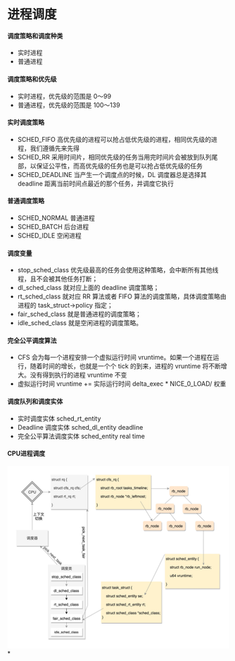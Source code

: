 # 进程调度
#### 调度策略和调度种类
* 实时进程
* 普通进程

#### 调度策略和优先级
* 实时进程，优先级的范围是 0～99
* 普通进程，优先级的范围是 100～139

#### 实时调度策略
* SCHED_FIFO 高优先级的进程可以抢占低优先级的进程，相同优先级的进程，我们遵循先来先得
* SCHED_RR 采用时间片，相同优先级的任务当用完时间片会被放到队列尾部，以保证公平性，而高优先级的任务也是可以抢占低优先级的任务
* SCHED_DEADLINE 当产生一个调度点的时候，DL 调度器总是选择其 deadline 距离当前时间点最近的那个任务，并调度它执行

#### 普通调度策略
* SCHED_NORMAL 普通进程
* SCHED_BATCH 后台进程
* SCHED_IDLE 空闲进程

#### 调度变量
* stop_sched_class 优先级最高的任务会使用这种策略，会中断所有其他线程，且不会被其他任务打断；
* dl_sched_class 就对应上面的 deadline 调度策略；
* rt_sched_class 就对应 RR 算法或者 FIFO 算法的调度策略，具体调度策略由进程的 task_struct->policy 指定；
* fair_sched_class 就是普通进程的调度策略；
* idle_sched_class 就是空闲进程的调度策略。

#### 完全公平调度算法
* CFS 会为每一个进程安排一个虚拟运行时间 vruntime。如果一个进程在运行，随着时间的增长，也就是一个个 tick 的到来，进程的 vruntime 将不断增大。没有得到执行的进程 vruntime 不变
* 虚拟运行时间 vruntime += 实际运行时间 delta_exec * NICE_0_LOAD/ 权重

#### 调度队列和调度实体
* 实时调度实体 sched_rt_entity
* Deadline 调度实体 sched_dl_entity  deadline
* 完全公平算法调度实体 sched_entity real time 

#### CPU进程调度
![10381dbafe0f78d80beb87560a9506af](media/15566772208348/10381dbafe0f78d80beb87560a9506af.jpeg)
* 